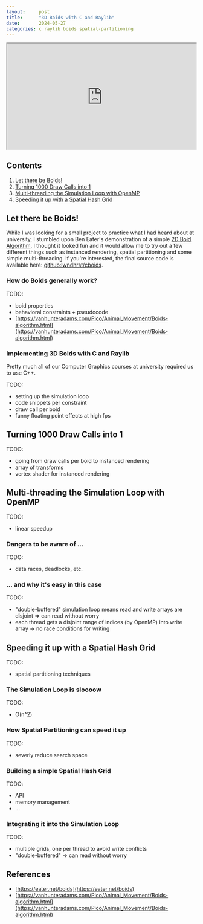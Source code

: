 ```yaml
---
layout:     post
title:      "3D Boids with C and Raylib"
date:       2024-05-27
categories: c raylib boids spatial-partitioning
---
```


<div style="position: relative; overflow: hidden; width: 100%; padding-top: 56.25%;">
  <iframe
    style="position: absolute; top: 0; left: 0; bottom: 0; right: 0; width: 100%; height: 100%;"
    src="https://www.youtube.com/embed/tiQMZTRqvHI"
    allowfullscreen="allowfullscreen"
  ></iframe>
</div>




## Contents

1. [Let there be Boids!](#let-there-be-boids)
2. [Turning 1000 Draw Calls into 1](#turning-1000-draw-calls-into-1)
3. [Multi-threading the Simulation Loop with OpenMP](#multi-threading-the-simulation-loop-with-openmp)
4. [Speeding it up with a Spatial Hash Grid](#speeding-it-up-with-a-spatial-hash-grid)




## Let there be Boids!

While I was looking for a small project to practice what I had heard about at
university, I stumbled upon Ben Eater's demonstration of a simple [2D Boid
Algorithm](https://eater.net/boids). I thought it looked fun and it would allow
me to try out a few different things such as instanced rendering, spatial
partitioning and some simple multi-threading. If you're interested, the final
source code is available here:
[github:lwndhrst/cboids](https://github.com/lwndhrst/cboids).


### How do Boids generally work?

TODO:
- boid properties
- behavioral constraints + pseudocode
- [https://vanhunteradams.com/Pico/Animal_Movement/Boids-algorithm.html](https://vanhunteradams.com/Pico/Animal_Movement/Boids-algorithm.html)


### Implementing 3D Boids with C and Raylib

Pretty much all of our Computer Graphics courses at university required us to
use C++.

TODO:
- setting up the simulation loop
- code snippets per constraint
- draw call per boid
- funny floating point effects at high fps




## Turning 1000 Draw Calls into 1

TODO:
- going from draw calls per boid to instanced rendering
- array of transforms
- vertex shader for instanced rendering




## Multi-threading the Simulation Loop with OpenMP

TODO:
- linear speedup


### Dangers to be aware of ...

TODO:
- data races, deadlocks, etc.


### ... and why it's easy in this case

TODO:
- "double-buffered" simulation loop means read and write arrays are disjoint
    => can read without worry
- each thread gets a disjoint range of indices (by OpenMP) into write array
    => no race conditions for writing




## Speeding it up with a Spatial Hash Grid

TODO:
- spatial partitioning techniques


### The Simulation Loop is sloooow

TODO:
- O(n^2)


### How Spatial Partitioning can speed it up

TODO:
- severly reduce search space


### Building a simple Spatial Hash Grid

TODO:
- API
- memory management
- ...


### Integrating it into the Simulation Loop

TODO:
- multiple grids, one per thread to avoid write conflicts
- "double-buffered" => can read without worry




## References

- [https://eater.net/boids](https://eater.net/boids)
- [https://vanhunteradams.com/Pico/Animal_Movement/Boids-algorithm.html](https://vanhunteradams.com/Pico/Animal_Movement/Boids-algorithm.html)
